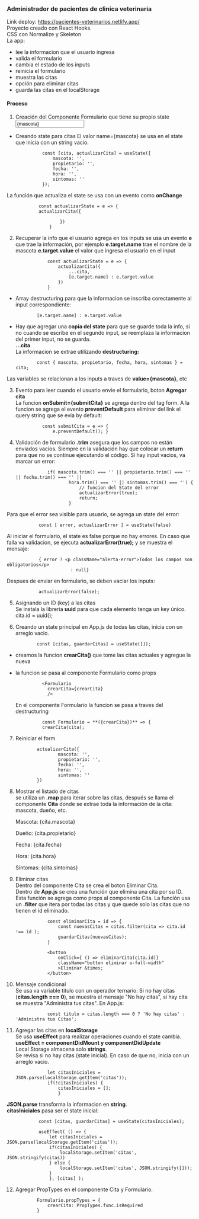 ### Administrador de pacientes de clinica veterinaria

Link deploy: https://pacientes-veterinarios.netlify.app/ <br>
Proyecto creado con React Hooks. <br>
CSS con Normalize y Skeleton <br>
La app:

- lee la informacion que el usuario ingresa
- valida el formulario
- cambia el estado de los inputs
- reinicia el formulario
- muestra las citas
- opción para eliminar citas
- guarda las citas en el localStorage

#### Proceso

1. Creación del Componente Formulario que tiene su propio state
   <input 
                     type="text"
                     name="mascota"
                     className="u-full-width"
                     placeholder="Nombre Mascota"
                     onChange={actualizarState}
                     value={mascota}
                 />

- Creando state para citas
  El valor name={mascota} se usa en el state que inicia con un string vacio.

                const [cita, actualizarCita] = useState({
                    mascota: '',
                    propietario: '',
                    fecha: '',
                    hora: '',
                    sintomas: ''
                });

La función que actualiza el state se usa con un evento como **onChange**

                const actualizarState = e => {
                actualizarCita({

                        })
                    }

2.  Recuperar la info que el usuario agrega en los inputs
    se usa un evento **e** que trae la información,
    por ejemplo **e.target.name** trae el nombre de la mascota
    **e.target.value** el valor que ingresa el usuario en el input

                    const actualizarState = e => {
                        actualizarCita({
                            ...cita,
                            [e.target.name] : e.target.value
                        })
                    }

- Array destructuring para que la informacion se inscriba corectamente al input correspondiente:

              [e.target.name] : e.target.value

- Hay que agregar una **copia del state** para que se guarde toda la info, si no cuando se escribe en el segundo input, se reemplaza la informacion del primer input, no se guarda.<br>
  **...cita**<br>
  La informacion se extrae utilizando **destructuring:**

              const { mascota, propietario, fecha, hora, sintomas } = cita;

Las variables se relacionan a los inputs a traves de **value={mascota}**, etc

3.  Evento para leer cuando el usuario envie el formulario, boton **Agregar cita**<br>
    La funcion **onSubmit={submitCita}** se agrega dentro del tag form.
    A la funcion se agrega el evento **preventDefault** para eliminar del link el query string que se evia by default:

                  const submitCita = e => {
                      e.preventDefault(); }

4.  Validación de formulario
    **.trim** asegura que los campos no están enviados vacios.
    Siempre en la validación hay que colocar un **return** para que no se continue ejecutando el código. Si hay input vacios, va marcar un error:

                    if( mascota.trim() === '' || propietario.trim() === '' || fecha.trim() === '' ||
                            hora.trim() === '' || sintomas.trim() === '') {
                                // funcion del State del error
                                actualizarError(true);
                                return;
                            }

Para que el error sea visible para usuario, se agrega un state del error:

                const [ error, actualizarError ] = useState(false)

Al iniciar el formulario, el state es false porque no hay errores.
En caso que falla va validacion, se ejecuta **actualizarError(true);** y se muestra el mensaje:

                { error ? <p className="alerta-error">Todos los campos son obligatorios</p>
                            : null}

Despues de enviar en formulario, se deben vaciar los inputs:

                actualizarError(false);

5.  Asignando un ID (key) a las citas<br>
    Se instala la libreria **uuid** para que cada elemento tenga un key único.
    cita.id = uuid();

6.  Creando un state principal en App.js de todas las citas, inicia con un arreglo vacio.

                const [citas, guardarCitas] = useState([]);

- creamos la funcion **crearCita()** que tome las citas actuales y agregue la nueva
- la funcion se pasa al componente Formulario como props

                <Formulario
                  crearCita={crearCita}
                  />

  En el componente Formulario la funcion se pasa a traves del destructuring <br>

                const Formulario = **({crearCita})** => {
                crearCita(cita);

7.  Reiniciar el form

                actualizarCita({
                        mascota: '',
                        propietario: '',
                        fecha: '',
                        hora: '',
                        sintomas: ''
                })

8.  Mostrar el listado de citas<br>
    se utiliza un **.map** para iterar sobre las citas, después se llama el componente **Cita** donde se extrae toda la información de la cita: mascota, dueño, etc.
    <p>Mascota: <span>{cita.mascota}</span></p>
    <p>Dueño: <span>{cita.propietario}</span></p>
    <p>Fecha: <span>{cita.fecha}</span></p>
    <p>Hora: <span>{cita.hora}</span></p>
    <p>Síntomas: <span>{cita.sintomas}</span></p>

9.  Eliminar citas <br>
    Dentro del componente Cita se crea el boton Eliminar Cita.<br>
    Dentro de **App.js** se crea una función que elimina una cita por su ID. Esta función se agrega como props al componente Cita. La función usa un **.filter** que itera por todas las citas y que quede solo las citas que no tienen el id eliminado.

                    const eliminarCita = id => {
                        const nuevasCitas = citas.filter(cita => cita.id !== id );
                        guardarCitas(nuevasCitas);
                    }

                    <button
                        onClick={ () => eliminarCita(cita.id)}
                        className="button eliminar u-full-width"
                        >Eliminar &times;
                    </button>

10. Mensaje condicional <br>
    Se usa va variable titulo con un operador ternario: Si no hay citas (**citas.length === 0**), se muestra el mensaje "No hay citas", si hay cita se muestra "Administra tus citas". En App.js:

                    const titulo = citas.length === 0 ? 'No hay citas' : 'Administra tus Citas';

11. Agregar las citas en **localStorage**<br>
    Se usa **useEffect** para realizar operaciones cuando el state cambia.<br>
    **useEffect = componentDidMount y componentDidUpdate**<br>
    Local Storage almacena solo **strings**.<br>
    Se revisa si no hay citas (state inicial). En caso de que no, inicia con un arreglo vacio.<br>

                    let citasIniciales = JSON.parse(localStorage.getItem('citas'));
                    if(!citasIniciales) {
                        citasIniciales = [];
                        }

**JSON.parse** transforma la informacion en **string**.<br>
**citasIniciales** pasa ser el state inicial:<br>

                const [citas, guardarCitas] = useState(citasIniciales);

                useEffect( () => {
                    let citasIniciales = JSON.parse(localStorage.getItem('citas'));
                    if(citasIniciales) {
                        localStorage.setItem('citas', JSON.stringify(citas))
                    } else {
                        localStorage.setItem('citas', JSON.stringify([]));
                    }
                    }, [citas] );

12. Agregar PropTypes en el componente Cita y Formulario.<br>

                Formulario.propTypes = {
                    crearCita: PropTypes.func.isRequired
                }
